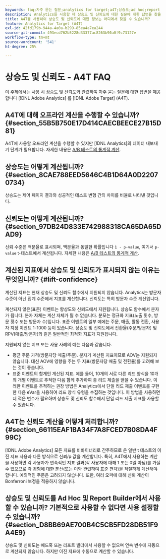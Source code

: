 ```yaml
---
keywords: faq;자주 묻는 질문;analytics for target;a4T;상승도;ad hoc;report builder;신뢰도
description: Analytics를 사용할 때 상승도 및 신뢰도에 대한 질문에 대한 답변을 찾을 수 있습니다 [!DNL Target] (A4T). A4T에 대해 Analytics 보고를 사용할 수 있습니다 [!DNL Target] 활동.
title: A4T를 사용하여 상승도 및 신뢰도에 대한 정보는 어디에서 찾을 수 있습니까?
feature: Analytics for Target (A4T)
exl-id: 42fd179b-944a-4a0a-b299-85ea4a7ea244
source-git-commit: 493ecd762b5228d33377ac8263b90a0f9c73127e
workflow-type: tm+mt
source-wordcount: '541'
ht-degree: 25%

---
```


# 상승도 및 신뢰도 - A4T FAQ

이 주제에서는 사용 시 상승도 및 신뢰도와 관련하여 자주 묻는 질문에 대한 답변을 제공합니다 [!DNL Adobe Analytics] 를 [!DNL Adobe Target] (A4T).

## A4T에 대해 오프라인 계산을 수행할 수 있습니까? {#section_55B5B750E17D414CAECBEECE27B15D81}

A4T에 사용할 오프라인 계산을 수행할 수 있지만 [!DNL Analytics]의 데이터 내보내기 단계가 필요합니다. 자세한 내용은 [A/B 테스트의 통계적 계산](/help/main/c-reports/statistical-methodology/statistical-calculations.md).

## 상승도는 어떻게 계산됩니까? {#section_8CAE788EED5646C4B1D64A0D22070734}

상승도는 제어 페이지 결과와 성공적인 테스트 변형 간의 차이를 비율로 나타낸 것입니다.

## 신뢰도는 어떻게 계산됩니까? {#section_97DB24D833E742988318CA65DA65DAD9}

신뢰 수준은 백분율로 표시되며, 백분율과 동일한 확률입니다 `1 - p-value`, 여기서 `p-value` t-테스트에서 계산됩니다. 자세한 내용은 [A/B 테스트의 통계적 계산](/help/main/c-reports/statistical-methodology/statistical-calculations.md).

## 계산된 지표에서 상승도 및 신뢰도가 표시되지 않는 이유는 무엇입니까? {#lift-confidence}

계산된 지표는 현재 상승도 및 신뢰도 함수에서 지원되지 않습니다. Analytics는 방문자 수준이 아닌 집계 수준에서 지표를 계산합니다. 신뢰도는 특히 방문자 수준 계산입니다.

계산되지 않은(표준) 이벤트는 향상도와 신뢰도에서 지원됩니다. 상승도 함수에서 분자가 됩니다. 분자 자체는 계산 자체가 될 수 없습니다. 분모는 정규화 지표(노출 횟수, 방문 횟수 또는 방문자 수)입니다. 표준 이벤트의 일부 예에는 주문, 매출, 활동 전환, 사용자 지정 이벤트 1-1000 등이 있습니다. 상승도 및 신뢰도에서 전환율(주문/방문자) 및 RPV(매출/방문자)와 같은 일반적인 최적화 지표가 지원됩니다.

지원되지 않는 지표 또는 사용 사례의 예는 다음과 같습니다.

* 평균 주문 가격(방문자당 매출/주문). 분자가 계산된 지표이므로 AOV는 지원되지 않습니다. 대신 AOV에 영향을 주는 두 지표(방문자당 매출 및 전환율)를 고려해 보는 것이 좋습니다.
* 표준 이벤트의 합계인 계산된 지표. 예를 들어, 10개의 서로 다른 리드 양식을 10개의 개별 이벤트로 추적한 다음 함께 추가하여 총 리드 제출을 얻을 수 있습니다. 이러한 이벤트를 추적하는 권장 방법은 Analytics에서 단일 리드 제출 이벤트를 구현한 다음 eVar을 사용하여 리드 양식 유형을 수집하는 것입니다. 이 방법을 사용하면 더 적은 변수가 필요하며 상승도 및 신뢰도 함수에서 단일 리드 제출 지표를 사용할 수 있습니다.

## A4T는 신뢰도 계산을 어떻게 처리합니까? {#section_66115EAF1BA34F7A8FCED7B08DA4F99C}

[!DNL Adobe Analytics] 모든 지표를 비바이너리로 간주하므로 은 일반 t 테스트의 이진 지표 사용과 다른 방식으로 신뢰/p 값을 계산합니다. 특히, A4T에서 사용하는 계산을 사용하면 각 사용자가 연속적인 지표 결과(각 사용자에 대해 1 또는 0일 아님)를 가질 수 있으므로 각 경험에 대한 분산(또는 이와 관련하여 표준 편차)을 적절하게 계산해야 합니다. 예외적인 주문은 고려되지 않습니다. 또한, 여러 오퍼에 대해 신뢰 계산이 Bonferroni 보정을 적용하지 않습니다.

## 상승도 및 신뢰도를 Ad Hoc 및 Report Builder에서 사용할 수 있습니까? 기본적으로 사용할 수 없다면 사용 설정할 수 있습니까? {#section_D8BB69AE700B4C5CB5FD28DB51F9A4E9}

상승도 및 신뢰도는 애드혹 또는 리포트 빌더에서 사용할 수 없으며 연속 변수에 자동으로 계산되지 않습니다. 하지만 이진 지표에 수동으로 계산할 수 있습니다.
